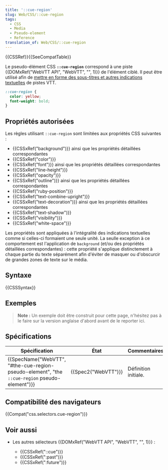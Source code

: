 ```yaml
---
title: '::cue-region'
slug: Web/CSS/::cue-region
tags:
  - CSS
  - Media
  - Pseudo-element
  - Reference
translation_of: Web/CSS/::cue-region
---
```

{{CSSRef}}{{SeeCompatTable}}

Le pseudo-élément CSS **`::cue-region`** correspond à une piste {{DOMxRef("WebVTT API", "WebVTT", "", 1)}} de l'élément ciblé. Il peut être utilisé afin de [mettre en forme des sous-titres et autres indications textuelles](/docs/Web/API/WebVTT_API#Styling_WebTT_cues) de pistes VTT.

```css
::cue-region {
  color: yellow;
  font-weight: bold;
}
```

## Propriétés autorisées

Les règles utilisant `::cue-region` sont limitées aux propriétés CSS suivantes :

- {{CSSxRef("background")}} ainsi que les propriétés détaillées correspondantes
- {{CSSxRef("color")}}
- {{CSSxRef("font")}} ainsi que les propriétés détaillées correspondantes
- {{CSSxRef("line-height")}}
- {{CSSxRef("opacity")}}
- {{CSSxRef("outline")}} ainsi que les propriétés détaillées correspondantes
- {{CSSxRef("ruby-position")}}
- {{CSSxRef("text-combine-upright")}}
- {{CSSxRef("text-decoration")}} ainsi que les propriétés détaillées correspondantes
- {{CSSxRef("text-shadow")}}
- {{CSSxRef("visibility")}}
- {{CSSxRef("white-space")}}

Les propriétés sont appliquées à l'intégralité des indications textuelles comme si celles-ci formaient une seule unité. La seulle exception à ce comportement est l'application de `background` (et/ou des propriétés détaillées correspondantes) : cette propriété s'applique distinctement à chaque partie du texte séparément afin d'éviter de masquer ou d'obscurcir de grandes zones de texte sur le média.

## Syntaxe

{{CSSSyntax}}

## Exemples

> **Note :** Un exemple doit être construit pour cette page, n'hésitez pas à le faire sur la version anglaise d'abord avant de le reporter ici.

## Spécifications

| Spécification                                                                                                                                | État                     | Commentaires         |
| -------------------------------------------------------------------------------------------------------------------------------------------- | ------------------------ | -------------------- |
| {{SpecName("WebVTT", "#the-cue-region-pseudo-element", "the <code>::cue-region</code> pseudo-element")}} | {{Spec2("WebVTT")}} | Définition initiale. |

## Compatibilité des navigateurs

{{Compat("css.selectors.cue-region")}}

## Voir aussi

- Les autres sélecteurs {{DOMxRef("WebVTT API", "WebVTT", "", 1)}} :

  - {{CSSxRef("::cue")}}
  - {{CSSxRef(":past")}}
  - {{CSSxRef(":future")}}
